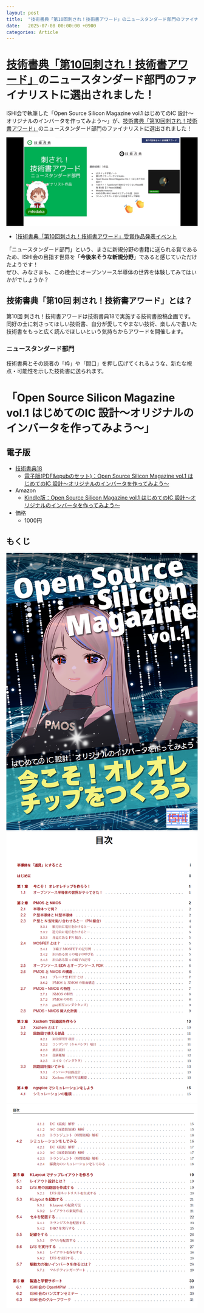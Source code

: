 ```yaml
---
layout: post
title:  "技術書典「第10回刺され！技術書アワード」のニュースタンダード部門のファイナリストに選出されました！"
date:   2025-07-08 00:00:00 +0900
categories: Article 
---
```


# [技術書典「第10回刺され！技術書アワード」](https://blog.techbookfest.org/2025/05/27/tbf18-award/)のニュースタンダード部門のファイナリストに選出されました！
ISHI会で執筆した「Open Source Silicon Magazine vol.1 はじめてのIC 設計～オリジナルのインバータを作ってみよう～」が、[技術書典「第10回刺され！技術書アワード」](https://blog.techbookfest.org/2025/05/27/tbf18-award/)のニュースタンダード部門のファイナリストに選出されました！  

  ![証拠映像](/assets/images/article/magazine/vol_1_award_nominate.png)  
  * [[技術書典「第10回刺され！技術書アワード」受賞作品発表イベント](https://www.youtube.com/live/eQ20YGrEH2w?si=V1N7MXFICeQdoFa0)

「ニュースタンダード部門」という、まさに新規分野の書籍に送られる賞であるため、ISHI会の目指す世界を「**今後来そうな新規分野**」であると感じていただけたようです！  
ぜひ、みなさまも、この機会にオープンソース半導体の世界を体験してみてはいかがでしょうか？  


## 技術書典「第10回 刺され！技術書アワード」とは？
第10回 刺され！技術書アワードは技術書典18で実施する技術書投稿企画です。同好の士に刺さってほしい技術書、自分が愛してやまない技術、楽しんで書いた技術書をもっと広く読んでほしいという気持ちからアワードを開催します。

### ニュースタンダード部門
技術書典とその読者の「枠」や「間口」を押し広げてくれるような、新たな視点・可能性を示した技術書に送られます。


# 「Open Source Silicon Magazine vol.1 はじめてのIC 設計～オリジナルのインバータを作ってみよう～」
## 電子版
* [技術書典18](https://techbookfest.org/)
    * [電子版(PDF&epubのセット)：Open Source Silicon Magazine vol.1 はじめてのIC 設計～オリジナルのインバータを作ってみよう～](https://techbookfest.org/product/3W7W1ukgkMrX6ENeBJaaYn) 
* Amazon
    * [Kindle版：Open Source Silicon Magazine vol.1 はじめてのIC 設計～オリジナルのインバータを作ってみよう～](https://www.amazon.co.jp/dp/B0F7GTBFYR)
* 価格
    * 1000円

## もくじ
  ![表紙](/assets/images/article/magazine/vol_1_cover.png)  
  ![もくじ1](/assets/images/article/magazine/vol_1_agenda1.png)  
  ![もくじ2](/assets/images/article/magazine/vol_1_agenda2.png)  
